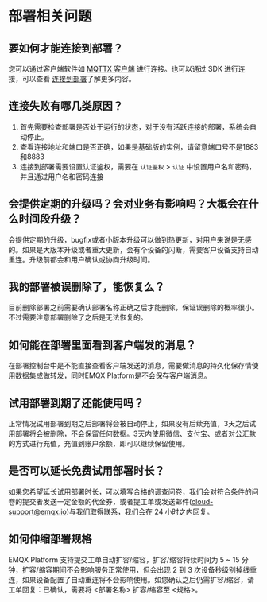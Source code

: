 # 部署相关问题

## 要如何才能连接到部署？
您可以通过客户端软件如 [MQTTX 客户端](https://mqttx.app) 进行连接。也可以通过 SDK 进行连接，可以查看 [连接到部署](../connect_to_deployments/overview.md)了解更多内容。

## 连接失败有哪几类原因？
1. 首先需要检查部署是否处于运行的状态，对于没有活跃连接的部署，系统会自动停止。
2. 查看连接地址和端口是否正确，如果是基础版的实例，请留意端口号不是1883和8883
3. 连接到部署需要设置认证鉴权，需要在 `认证鉴权` > `认证` 中设置用户名和密码，并且通过用户名和密码连接


## 会提供定期的升级吗？会对业务有影响吗？大概会在什么时间段升级？
会提供定期的升级，bugfix或者小版本升级可以做到热更新，对用户来说是无感的。如果是大版本升级或者重大更新，会有个设备的闪断，需要客户设备支持自动重连。升级前都会和用户确认或协商升级时间。

## 我的部署被误删除了，能恢复么？
目前删除部署之前需要确认部署名称正确之后才能删除，保证误删除的概率很小。不过需要注意部署删除了之后是无法恢复的。

## 如何能在部署里面看到客户端发的消息？
在部署控制台中是不能直接查看客户端发送的消息，需要做消息的持久化保存情使用数据集成做转发，同时EMQX Platform是不会保存客户端消息。


## 试用部署到期了还能使用吗？
正常情况试用部署到期之后部署将会被自动停止，如果没有后续充值，3天之后试用部署将会被删除，不会保留任何数据。3天内使用微信、支付宝、或者对公汇款的方式进行充值，充值到账户余额，即可以继续保留使用。

## 是否可以延长免费试用部署时长？
如果您希望延长试用部署时长，可以填写合格的调查问卷，我们会对符合条件的问卷的提交者发送一定金额的代金券，或者提工单或发送邮件(cloud-support@emqx.io)与我们取得联系，我们会在 24 小时之内回复。

## 如何伸缩部署规格
EMQX Platform 支持提交工单自动扩容/缩容，扩容/缩容持续时间为 5 ~ 15 分钟，扩容/缩容期间不会影响服务正常使用，但会出现 2 到 3 次设备秒级别掉线重连，如果设备配置了自动重连将不会影响使用。如您确认之后仍需扩容/缩容，请工单回复：已确认，需要将 <部署名称> 扩容/缩容至 <规格>。

